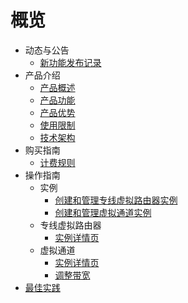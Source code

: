 # 概览

- 动态与公告
  - [新功能发布记录](/uplvr/newfunctions/newfunctions.md)
- 产品介绍
  * [产品概述](/uplvr/intro/description.md)
  * [产品功能](/uplvr/intro/function.md)
  * [产品优势](/uplvr/intro/advantages.md)
  * [使用限制](/uplvr/intro/limit.md)
  * [技术架构](/uplvr/intro/architecture.md)
- 购买指南
  - [计费规则](/uplvr/buy/charge.md)
- 操作指南
  * 实例
    * [创建和管理专线虚拟路由器实例](/guide/virtualrouter.md)
    * [创建和管理虚拟通道实例](/guide/virtualchannel.md)
  * 专线虚拟路由器
    * [实例详情页](guide/virtualrouter_luyoutab.md)
  * 虚拟通道
    * [实例详情页](guide/virtualchannel_detail.md)
    * [调整带宽](guide/virtualchannel_change.md)
- [最佳实践](/uplvr/bestpractice/bestpractice.md)





